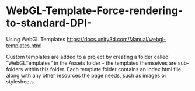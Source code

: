 # WebGL-Template-Force-rendering-to-standard-DPI-

Using WebGL Templates
https://docs.unity3d.com/Manual/webgl-templates.html

Custom templates are added to a project by creating a folder called “WebGLTemplates” in the Assets folder - the templates themselves are sub-folders within this folder. Each template folder contains an index.html file along with any other resources the page needs, such as images or stylesheets.
